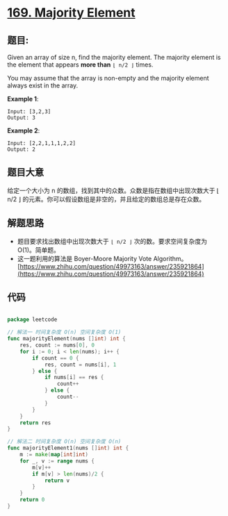 # [169. Majority Element](https://leetcode.com/problems/majority-element/)


## 题目:

Given an array of size n, find the majority element. The majority element is the element that appears **more than** `⌊ n/2 ⌋` times.

You may assume that the array is non-empty and the majority element always exist in the array.

**Example 1**:

    Input: [3,2,3]
    Output: 3

**Example 2**:

    Input: [2,2,1,1,1,2,2]
    Output: 2

## 题目大意


给定一个大小为 n 的数组，找到其中的众数。众数是指在数组中出现次数大于 ⌊ n/2 ⌋ 的元素。你可以假设数组是非空的，并且给定的数组总是存在众数。


## 解题思路

- 题目要求找出数组中出现次数大于 `⌊ n/2 ⌋` 次的数。要求空间复杂度为 O(1)。简单题。
- 这一题利用的算法是 Boyer-Moore Majority Vote Algorithm。[https://www.zhihu.com/question/49973163/answer/235921864](https://www.zhihu.com/question/49973163/answer/235921864)

## 代码

```go

package leetcode

// 解法一 时间复杂度 O(n) 空间复杂度 O(1)
func majorityElement(nums []int) int {
	res, count := nums[0], 0
	for i := 0; i < len(nums); i++ {
		if count == 0 {
			res, count = nums[i], 1
		} else {
			if nums[i] == res {
				count++
			} else {
				count--
			}
		}
	}
	return res
}

// 解法二 时间复杂度 O(n) 空间复杂度 O(n)
func majorityElement1(nums []int) int {
	m := make(map[int]int)
	for _, v := range nums {
		m[v]++
		if m[v] > len(nums)/2 {
			return v
		}
	}
	return 0
}

```